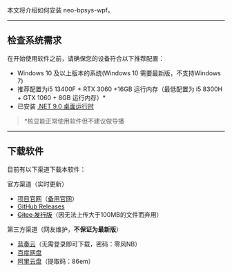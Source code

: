 本文将介绍如何安装 neo-bpsys-wpf。

---

## 检查系统需求
在开始使用软件之前，请确保您的设备符合以下推荐配置：

+ Windows 10 及以上版本的系统(Windows 10 需要最新版，不支持Windows 7)
+ 推荐配置为i5 13400F + RTX 3060 +16GB 运行内存（最低配置为 i5 8300H + GTX 1060 + 8GB 运行内存）*
+ 已安装 [.NET 9.0 桌面运行时 ](https://dotnet.microsoft.com/zh-cn/download/dotnet/9.0)

> *核显能正常使用软件但不建议做导播

---

## 下载软件
目前有以下渠道下载本软件：

官方渠道（实时更新）
+ [项目官网](https://bpsys.plfjy.top/)（[备用官网](https://plfjy.github.io/neo-bpsys-website/)）
+ [GitHub Releases](https://github.com/PLFJY/neo-bpsys-wpf/releases)
+ ~~[Gitee 发行版](https://gitee.com/plfjy/neo-bpsys-wpf/releases)~~（因无法上传大于100MB的文件而弃用）

第三方渠道（网友维护，**不保证为最新版**）
+ [蓝奏云](https://wwsm.lanzouo.com/b009hclqvi)（无需登录即可下载，密码：零风NB）
+ [百度网盘](https://pan.baidu.com/s/5_8kzq0n-09o6T1LreZHisg)
+ [阿里云盘](https://www.alipan.com/s/t8SByXpso8o)（提取码：86em）

